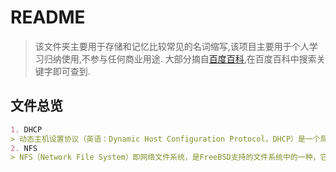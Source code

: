 # README

> 该文件夹主要用于存储和记忆比较常见的名词缩写,该项目主要用于个人学习归纳使用,不参与任何商业用途.
大部分摘自[百度百科](https://baike.baidu.com),在百度百科中搜索关键字即可查到.

## 文件总览

```markdown
1. DHCP
> 动态主机设置协议（英语：Dynamic Host Configuration Protocol，DHCP）是一个局域网的网络协议，使用UDP协议工作，主要有两个用途：用于内部网或网络服务供应商自动分配IP地址；给用户用于内部网管理员作为对所有计算机作中央管理的手段。
2. NFS
> NFS（Network File System）即网络文件系统，是FreeBSD支持的文件系统中的一种，它允许网络中的计算机之间通过TCP/IP网络共享资源。在NFS的应用中，本地NFS的客户端应用可以透明地读写位于远端NFS服务器上的文件，就像访问本地文件一样。
```